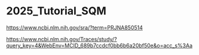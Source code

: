 # 2025_Tutorial_SQM

https://www.ncbi.nlm.nih.gov/sra/?term=PRJNA850514

https://www.ncbi.nlm.nih.gov/Traces/study/?query_key=4&WebEnv=MCID_689b7ccdcf0bb6b6a20bf50e&o=acc_s%3Aa
